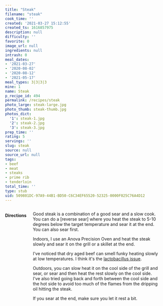 ```yaml
---
title: "Steak"
filename: "steak"
cook_time: ''
created: '2021-03-27 15:12:55'
created_ts: 1616857975
description: null
difficulty: ''
favorite: 0
image_url: null
ingredients: null
intrash: 0
meal_dates:
- '2021-03-27'
- '2020-08-02'
- '2020-08-12'
- '2021-05-17'
meal_types: 3|3|3|3
mine: 1
name: Steak
p_recipe_id: 494
permalink: /recipes/steak
photo_large: steak-large.jpg
photo_thumb: steak-thumb.jpg
photos_dict:
  '1': steak-1.jpg
  '2': steak-2.jpg
  '3': steak-3.jpg
prep_time: ''
rating: 5
servings: ''
slug: steak
source: null
source_url: null
tags:
- beef
- meat
- steaks
- prime rib
- tenderloin
total_time: ''
type: stub
uid: 509801DC-97A9-44B1-BD50-C6C34EF65520-52325-0000F025C76A4D12
---
```

<div class="large-8 medium-7 columns" id="writeup">	</div><!-- #writeup -->
</div><!-- #row-one -->
<div class="row" id="row-two">	<div class="medium-4 small-5 columns" id="ingredients">	</div>	<div class="medium-6 small-7 columns" id="directions"><h4>Directions</h4><div class="box box-directions content"><p>Good steak is a combination of a good sear and a slow cook. You can do a [reverse sear] where you heat the steak to 5-10 degrees below the target temperature and sear it at the end. You can also sear first.</p>
<p>Indoors, I use an Anova Precision Oven and heat the steak slowly and sear it on the grill or a skillet at the end.</p>
<p>I've noticed that dry aged beef can smell funky heating slowly at low temperatures. I think it's the <a href="/pages/meat-and-temperatures">lactobacillus issue</a>.</p>
<p>Outdoors, you can slow heat it on the cool side of the grill and sear, or sear and then heat the rest slowly on the cool side. I've also tried going back and forth between the cool side and the hot side to avoid too much of the flames from the dripping oil hitting the steak.</p>
<p>If you sear at the end, make sure you let it rest a bit.</p>
</div>	</div>